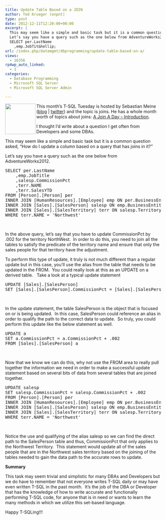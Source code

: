```yaml
---
title: Update Table Based on a JOIN
author: Ted Krueger (onpnt)
type: post
date: 2012-12-11T12:20:00+00:00
excerpt: |
  This may seem like a simple and basic task but it is a common question asked, “How do I update a column based on a query that has joins in it?”
  Let’s say you have a query such as the one below from AdventureWorks2012.
  SELECT per.LastName
  	,emp.JobTit&hellip;
url: /index.php/datamgmt/dbprogramming/update-table-based-on-a/
views:
  - 16356
rp4wp_auto_linked:
  - 1
categories:
  - Database Programming
  - Microsoft SQL Server
  - Microsoft SQL Server Admin

---
```

<div class="image_block">
  <a href="http://sqlity.net/en/1175/t-sql-tuesday-37-invite-to-join-me-in-a-month-of-joins/"><img alt="" src="/wp-content/uploads/blogs/DataMgmt/tsql2sday.gif?mtime=1355235468" width="98" height="99" align="left" /></a>
</div>

This month’s T-SQL Tuesday is hosted by Sebastian Meine ([blog][1] | [twitter][2]) and the topic is joins. He has a whole month worth of topics about joins: [A Join A Day – Introduction][3].</p> 

I thought I’d write about a question I get often from Developers and some DBAs.
  
This may seem like a simple and basic task but it is a common question asked, “How do I update a column based on a query that has joins in it?”

Let’s say you have a query such as the one below from AdventureWorks2012.

<pre>SELECT per.LastName
	,emp.JobTitle
	,salesp.CommissionPct
	,terr.NAME
	,terr.SalesYTD
FROM [Person].[Person] per
INNER JOIN [HumanResources].[Employee] emp ON per.BusinessEntityID = emp.BusinessEntityID
INNER JOIN [Sales].[SalesPerson] salesp ON emp.BusinessEntityID = salesp.BusinessEntityID
INNER JOIN [Sales].[SalesTerritory] terr ON salesp.TerritoryID = terr.TerritoryID
WHERE terr.NAME = 'Northwest'</pre>

 

In the above query, let’s say that you have to update CommissionPct by .002 for the territory NorthWest.  In order to do this, you need to join all the tables to satisfy the predicate of the territory name and ensure that only the sales people for that territory have the adjustment.

To perform this type of update, it truly is not much different than a regular update but in this case, you’ll use the alias from the table that needs to be updated in the FROM.  You could really look at this as an UPDATE on a derived table.   Take a look at a typical update statement

<pre>UPDATE [Sales].[SalesPerson] 
SET [Sales].[SalesPerson].CommissionPct = [Sales].[SalesPerson].CommissionPct + .002</pre>

 

In the update statement, the table SalesPerson is the object that is focused on or is being updated.  In this case, SalesPerson could reference an alias in order to qualify the path to the correct data to update.  So truly, you could perform this update like the below statement as well.

<pre>UPDATE a
SET a.CommissionPct = a.CommissionPct + .002
FROM [Sales].[SalesPerson] a</pre>

 

Now that we know we can do this, why not use the FROM area to really pull together the information we need in order to make a successful update statement based on several bits of data from several tables that are joined together.

<pre>UPDATE salesp
SET salesp.CommissionPct = salesp.CommissionPct + .002
FROM [Person].[Person] per
INNER JOIN [HumanResources].[Employee] emp ON per.BusinessEntityID = emp.BusinessEntityID
INNER JOIN [Sales].[SalesPerson] salesp ON emp.BusinessEntityID = salesp.BusinessEntityID
INNER JOIN [Sales].[SalesTerritory] terr ON salesp.TerritoryID = terr.TerritoryID
WHERE terr.NAME = 'Northwest'</pre>

 

Notice the use and qualifying of the alias salesp so we can find the direct path to the SalesPerson table and thus, CommissionPct that only applies to the Northwest Territory.  This statement would update all of the sales people that are in the Northwest sales territory based on the joining of the tables needed to gain the data path to the accurate rows to update.

**Summary**

This task may seem trivial and simplistic for many DBAs and Developers but we do have to remember that not everyone writes T-SQL daily or may have even written T-SQL in the past month.  It’s the job of the DBA or Developer that has the knowledge of how to write accurate and functionally performing T-SQL code, for anyone that is in need or wants to learn the many methods in which we utilize this set-based language.

Happy T-SQLing!!!

 [1]: http://sqlity.net/en/
 [2]: https://twitter.com/sqlity
 [3]: http://sqlity.net/en/1146/a-join-a-day-introduction/